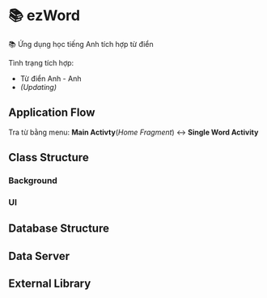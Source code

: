 # :books: ezWord

:books: Ứng dụng học tiếng Anh tích hợp từ điển

Tình trạng tích hợp:

- Từ điển Anh - Anh
- *(Updating)*

## Application Flow 

Tra từ bằng menu: **Main Activty**(*Home Fragment*) :left_right_arrow: **Single Word Activity** 

## Class Structure

### Background

### UI

## Database Structure

## Data Server

## External Library